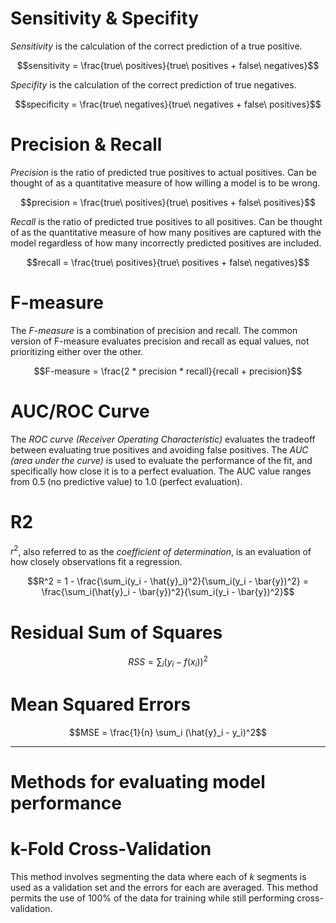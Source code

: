 
# Sensitivity & Specifity

_Sensitivity_ is the calculation of the correct prediction of a true positive.

$$sensitivity = \frac{true\ positives}{true\ positives + false\ negatives}$$

_Specifity_ is the calculation of the correct prediction of true negatives.

$$specificity = \frac{true\ negatives}{true\ negatives + false\ positives}$$

# Precision & Recall

_Precision_ is the ratio of predicted true positives to actual positives. Can be thought of as a quantitative measure of how willing a model is to be wrong.

$$precision = \frac{true\ positives}{true\ positives + false\ positives}$$

_Recall_ is the ratio of predicted true positives to all positives. Can be thought of as the quantitative measure of how many positives are captured with the model regardless of how many incorrectly predicted positives are included.

$$recall = \frac{true\ positives}{true\ positives + false\ negatives}$$

# F-measure

The _F-measure_ is a combination of precision and recall. The common version of F-measure evaluates precision and recall as equal values, not prioritizing either over the other.

$$F-measure = \frac{2 * precision * recall}{recall + precision}$$

# AUC/ROC Curve

The _ROC curve (Receiver Operating Characteristic)_ evaluates the tradeoff between evaluating true positives and avoiding false positives. The _AUC (area under the curve)_ is used to evaluate the performance of the fit, and specifically how close it is to a perfect evaluation. The AUC value ranges from 0.5 (no predictive value) to 1.0 (perfect evaluation).

# R2

$r^2$, also referred to as the _coefficient of determination_, is an evaluation of how closely observations fit a regression.

$$R^2 = 1 - \frac{\sum_i(y_i - \hat{y}_i)^2}{\sum_i(y_i - \bar{y})^2} = \frac{\sum_i(\hat{y}_i - \bar{y})^2}{\sum_i(y_i - \bar{y})^2}$$

# Residual Sum of Squares

$$RSS = \sum_i (y_i - f(x_i))^2$$

# Mean Squared Errors

$$MSE = \frac{1}{n} \sum_i (\hat{y}_i - y_i)^2$$

___

# Methods for evaluating model performance

# k-Fold Cross-Validation

This method involves segmenting the data where each of $k$ segments is used as a validation set and the errors for each are averaged. This method permits the use of 100% of the data for training while still performing cross-validation.

